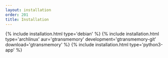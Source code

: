 ```yaml
---
layout: installation
order: 201
title: Installation
---
```

{% include installation.html type='debian' %}
{% include installation.html type='archlinux' aur='gtransmemory' development='gtransmemory-git' download='gtransmemory' %}
{% include installation.html type='python3-app' %}
